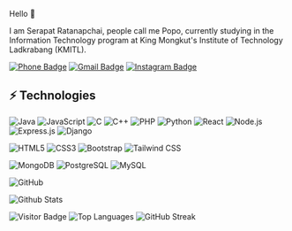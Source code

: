 Hello 👋

I am Serapat Ratanapchai, people call me Popo, currently studying in the Information Technology program at King Mongkut's Institute of Technology Ladkrabang (KMITL).

[![Phone Badge](https://img.shields.io/badge/-+6692327959-blue?style=flat-square&logo=Phone&logoColor=white&link=tel:+66812345678)](tel:+6692327959)
[![Gmail Badge](https://img.shields.io/badge/-pp811010@gmail.com-c14438?style=flat-square&logo=Gmail&logoColor=white&link=mailto:pp811010@gmail.com)](mailto:kanna6501@gmail.com)
[![Instagram Badge](https://img.shields.io/badge/-riicpopo-purple?style=flat-square&logo=instagram&logoColor=white&link=https://instagram.com/riicpopo/)](https://instagram.com/kanna6501)

##  ⚡ Technologies

![Java](https://img.shields.io/badge/-Java-black?style=flat-square&logo=java)
![JavaScript](https://img.shields.io/badge/-JavaScript-black?style=flat-square&logo=javascript)
![C](https://img.shields.io/badge/-C-black?style=flat-square&logo=c)
![C++](https://img.shields.io/badge/-C++-black?style=flat-square&logo=cplusplus)
![PHP](https://img.shields.io/badge/-PHP-black?style=flat-square&logo=php)
![Python](https://img.shields.io/badge/-Python-black?style=flat-square&logo=Python)
![React](https://img.shields.io/badge/-React-black?style=flat-square&logo=react)
![Node.js](https://img.shields.io/badge/-Node.js-black?style=flat-square&logo=node.js)
![Express.js](https://img.shields.io/badge/-Express.js-black?style=flat-square&logo=express)
![Django](https://img.shields.io/badge/-Django-black?style=flat-square&logo=django)



![HTML5](https://img.shields.io/badge/-HTML5-E34F26?style=flat-square&logo=html5&logoColor=white)
![CSS3](https://img.shields.io/badge/-CSS3-1572B6?style=flat-square&logo=css3)
![Bootstrap](https://img.shields.io/badge/-Bootstrap-563D7C?style=flat-square&logo=bootstrap)
![Tailwind CSS](https://img.shields.io/badge/-Tailwind%20CSS-black?style=flat-square&logo=tailwindcss)

![MongoDB](https://img.shields.io/badge/-MongoDB-black?style=flat-square&logo=mongodb)
![PostgreSQL](https://img.shields.io/badge/-PostgreSQL-336791?style=flat-square&logo=postgresql)
![MySQL](https://img.shields.io/badge/-MySQL-black?style=flat-square&logo=mysql)



![GitHub](https://img.shields.io/badge/-GitHub-181717?style=flat-square&logo=github)

![Github Stats](https://github-readme-stats.vercel.app/api?username=pp811010&count_private=true&show_icons=true&include_all_commits=true)

![Visitor Badge](https://visitor-badge.laobi.icu/badge?page_id=aemmadi.aemmadi)
![Top Languages](https://github-readme-stats.vercel.app/api/top-langs/?username=pp811010&layout=compact)
![GitHub Streak](https://github-readme-streak-stats.herokuapp.com/?user=pp811010)



<br />
<br />

